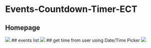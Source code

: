 # Events-Countdown-Timer-ECT
## Homepage
<img src="https://github.com/Raihannajib/Events-Countdown-Timer-ECT-/tree/main/screen/homepage.png?raw=true">
## events list
<img src="https://github.com/Raihannajib/Events-Countdown-Timer-ECT-/tree/main/screen/list.png?raw=true">
## get time from user using Date/Time Picker
<img src="https://github.com/Raihannajib/Events-Countdown-Timer-ECT-/tree/main/screen/timepicker.png?raw=true">